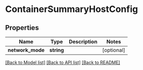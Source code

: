 # ContainerSummaryHostConfig

## Properties
Name | Type | Description | Notes
------------ | ------------- | ------------- | -------------
**network_mode** | **string** |  | [optional] 

[[Back to Model list]](../../README.md#documentation-for-models) [[Back to API list]](../../README.md#documentation-for-api-endpoints) [[Back to README]](../../README.md)

